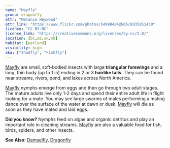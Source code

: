 ```yaml
---
name: "Mayfly"
group: dragonfly
attr: "Melanie Heywood"
attr_link: "https://www.flickr.com/photos/54998484@N05/8935851450"
license: "CC BY-NC"
license_link: "https://creativecommons.org/licenses/by-nc/2.0/"
location: [bc,ab,sk,mb]
habitat: [wetland]
visibility: high
aka: ["Shadfly", "Fishfly"]
---
```

[Mayfly](/insects/mayfly/) are small, soft-bodied insects with large **triangular forewings** and a long, thin body (up to 1 in) ending in 2 or 3 **hairlike tails**. They can be found near streams, rivers, pond, and lakes across North America.

[Mayfly](/insects/mayfly/) nymphs emerge from eggs and then go through two adult stages. The mature adults live only 1-2 days and spend their entire adult life in flight looking for a mate. You may see large swarms of males performing a mating dance over the surface of the water at dawn or dusk. [Mayfly](/insects/mayfly/) will die as soon as they have mated and laid eggs.

**Did you know?** Nymphs feed on algae and organic detritus and play an important role in cleaning streams. [Mayfly](/insects/mayfly/) are also a valuable food for fish, birds, spiders, and other insects.

<!-- generated, do not edit -->
**See Also:**
[Damselfly](/insects/damselfly/),
[Dragonfly](/insects/dragonfly/)
